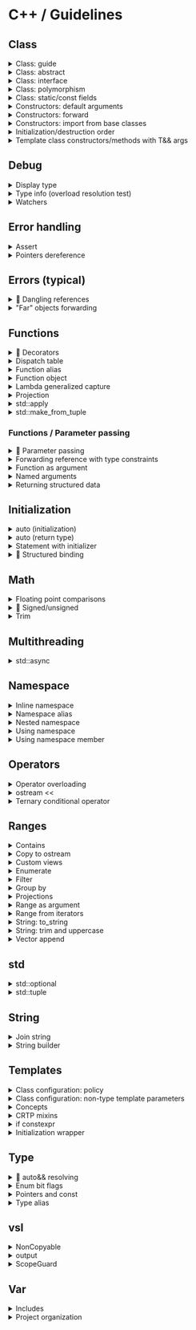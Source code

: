 # C++ / Guidelines

## Class

<details>
<summary>Class: guide</summary>

#### Prototype

```cpp
class MyClass [final]
{
public:
    // Types and type aliases
    // Static constants

    // Factory functions

    // Constructors
    // Special member functions:
    //   - copy constructor
    //   - copy assignment operator
    //   - move constructor
    //   - move assignment operator
    //   - destructor

    // Functions
    // Data members

protected:
    // Types and type aliases
    // Static constants
    // Functions
    // Data members

private:
    // Types and type aliases
    // Static constants
    // Functions
    // Data members
};
```

#### Constructors

```cpp
    [explicit] MyClass() = default;
```

```cpp
    [explicit] MyClass() { }
```

#### Special member functions (rule of five/zero)

```cpp
    MyClass(const MyClass&) = default;
    MyClass& operator=(const MyClass&) = default;
    MyClass(MyClass&&) noexcept = default;
    MyClass& operator=(MyClass&&) noexcept = default;
    [virtual] ~MyClass() = default;
```

```cpp
    MyClass(const MyClass& other) { }
    MyClass& operator=(const MyClass& other) { return *this; }
    MyClass(MyClass&& other) noexcept { }
    MyClass& operator=(MyClass&& other) noexcept { return *this; }
    [virtual] ~MyClass() noexcept { }
```

```cpp
    MyClass(const MyClass&);
    MyClass& operator=(const MyClass&);
    MyClass(MyClass&&) noexcept;
    MyClass& operator=(MyClass&&) noexcept;
    [virtual] ~MyClass() noexcept;

[inline] MyClass::MyClass(const MyClass& other) { }
[inline] MyClass& MyClass::operator=(const MyClass& other) { return *this; }
[inline] MyClass::MyClass(MyClass&& other) noexcept { }
[inline] MyClass& MyClass::operator=(MyClass&& other) noexcept { return *this; }
[inline] MyClass::~MyClass() noexcept { }
```

⚠️ Make user-defined/default move operations `noexcept` ([C.66](https://isocpp.github.io/CppCoreGuidelines/CppCoreGuidelines#c66-make-move-operations-noexcept)) \
⚠️ Make user-defined destructors `noexcept` ([C.37](https://isocpp.github.io/CppCoreGuidelines/CppCoreGuidelines#c37-make-destructors-noexcept))

#### Member functions syntax

```cpp
[virtual] [static/inline] [constexpr] auto member_func() [const] [&/&&] [noexcept] [-> TYPE] [override/final]
```

#### Specifiers: virtual/override/final

```cpp
struct A
{
    virtual ~A() = default;
    virtual auto foo() -> void = 0;
};

struct B : A
{
    ~B() noexcept override;
    auto foo() -> void override;
};

struct C final : B
{
    ~C() noexcept final;
    auto foo() -> void final;
};
```

#### Class types

| Inheritance | Polymorphic<br>usage | Type | Class options |
|:---:|:---:|:---:|---|
|||| • `final` class<br>• rule of five/zero |
| ✔️ || Abstract | • destructor: `virtual ~MyClass() = 0;`<br>• destructor body: `inline MyClass::~MyClass() {}` |
| ✔️ || Concrete | • (optional) `final` class<br>• rule of five/zero |
| ✔️ | ✔️ | Interface | • destructor: `virtual ~MyClass() = default;` |
| ✔️ | ✔️ | Abstract | • destructor:<br>&nbsp;&nbsp;&nbsp;&nbsp;- base: `virtual ~MyClass() = 0;`<br>&nbsp;&nbsp;&nbsp;&nbsp;- derived (intermediate): `~MyClass() override = 0;`<br>• destructor body: `inline MyClass::~MyClass() {}` |
| ✔️ | ✔️ | Concrete<br>(base) | • destructor: `virtual`, user-defined/`default`<br>• rule of five (user-defined/`default`)<br>• risk of slicing ([C.67](https://isocpp.github.io/CppCoreGuidelines/CppCoreGuidelines#c67-a-polymorphic-class-should-suppress-public-copymove)) |
| ✔️ | ✔️ | Concrete<br>(derived) | • (optional) `final` class<br>• rule of five/zero (mark destructor as `override`/`final`) |

</details>

<details>
<summary>Class: abstract</summary>

#### Prototype

```cpp
class AbstractBase
{
public:
    virtual ~AbstractBase() = 0;

    virtual auto func() [const] [&/&&] [noexcept] -> TYPE = 0;  // pure virtual
    virtual auto func() [const] [&/&&] [noexcept] -> TYPE { }   // virtual
    auto func() [const] [&/&&] [noexcept] [-> TYPE] { }         // non virtual
};

inline AbstractBase::~AbstractBase() {}
```

```cpp
class Derived [final] : public AbstractBase
{
public:
    auto func() [const] [&/&&] [noexcept] -> TYPE override/final { }  // overriden virtual
    auto func() [const] [&/&&] [noexcept] [-> TYPE] { }               // non virtual
};
```

▶️[**Demo**](https://godbolt.org/z/jM6ddTdnf)

</details>

<details>
<summary>Class: interface</summary>

#### Prototype

```cpp
class ITest
{
public:
    virtual auto func() [const] [&/&&] [noexcept] -> TYPE = 0;
    virtual ~ITest() = default;
};
```

```cpp
class Test [final] : public ITest
{
public:
    auto func() [const] [&/&&] [noexcept] -> TYPE override/final { }  // overriden virtual
    auto func() [const] [&/&&] [noexcept] [-> TYPE] { }               // non virtual
};
```

▶️[**Demo**](https://godbolt.org/z/hEhsjsjn3)

</details>

<details>
<summary>Class: polymorphism</summary>

```cpp
class Base
{
public:
    virtual auto run() const -> void = 0;
    virtual ~Base() = default;
};

class Derived : public Base
{
public:
    auto run() const -> void override {...}
};

auto polymorphic_call(const Base& base) -> void {...}
auto polymorphic_call(const Base* base) -> void {...}
auto polymorphic_call(std::shared_ptr<Base> base) -> void {...}

auto ref_and_ptr() -> void
{
    auto derived = Derived{};
    Base& base_ref = derived;
    Base* base_ptr = &derived;
}

auto shared_ptr() -> void
{
    // create
    auto base_shared_ptr = std::shared_ptr<Base>{ std::make_shared<Derived>() };

    // cast
    auto base_shared_ptr = std::static_pointer_cast<Base>(derived_shared_ptr);

    // return
    auto return_base_shared_ptr = []() -> std::shared_ptr<Base> { return std::make_shared<Derived>(); };

    // call
    func(*base_shared_ptr);       // (const Base&)
    func(base_shared_ptr.get());  // (const Base*)
    func(base_shared_ptr);        // (std::shared_ptr<Base>)
}

auto unique_ptr() -> void
{
    // create
    auto base_unique_ptr = std::unique_ptr<Base>{ std::make_unique<Derived>() };

    // return
    auto return_base_unique_ptr = []() -> std::unique_ptr<Base> { return std::make_unique<Derived>(); };

    // call
    func(*base_unique_ptr);       // (const Base&)
    func(base_unique_ptr.get());  // (const Base*)
}

auto vector_of_unique_ptr() -> void
{
    auto v = std::vector<std::unique_ptr<Base>>{};
    v.push_back(std::make_unique<Derived>());
}
```

▶️[**Demo**](https://godbolt.org/z/zKv78hE71)

</details>

<details>
<summary>Class: static/const fields</summary>

#### Summary

```cpp
struct Summary
{
    // static mutable
    static inline ...

    // static const
    static inline const ...

    // non-static const (implicitly deletes assignment operators)
    const ...
};
```

#### Full

```cpp
struct Static
{
    // static mutable
    static inline std::string mutable_str{"static mutable str"};

    // static const
    static inline const int const_int = 11;
    static constexpr    int constexpr_int = 11 * 2;

    // static const (heap allocated)
    static inline const std::string const_str{"static const str"};
    /* DON'T
    static constexpr    std::string constexpr_str{"static constexpr str"}; */

    // static const (cstr for string constants)
    static inline const auto const_cstr = "static const cstr";
    static constexpr    auto constexpr_cstr = "static constexpr cstr";
};

struct NonStatic
{
    // non-static mutable
    std::string mutable_str{"non-static mutable str"};

    // non-static const (implicitly deletes assignment operators)
    const std::string const_str{"non-static const str"};
};
```

▶️[**Demo**](https://godbolt.org/z/8q7fT4YcT)

</details>

<details>
<summary>Constructors: default arguments</summary>

```cpp
#include <string>

class Employee
{
public:
    Employee(const std::string& name, int id = default_id) :
        name_{name},
        id_{id}
    {}

private:
    static constexpr int default_id = 0;

    std::string name_;
    int id_ = default_id;
};
```

</details>

<details>
<summary>Constructors: forward</summary>

▶️[**Run**](https://godbolt.org/z/PT33TvsbP)

```cpp
#include <iostream>
#include <utility>

class Base
{
public:
    Base()
    {
        std::cout << "Ctor: default" << std::endl;
    }

    Base(int)
    {
        std::cout << "Ctor: (int)" << std::endl;
    }

    Base(int, int)
    {
        std::cout << "Ctor: (int, int)" << std::endl;
    }
};

class Derived: public Base
{
public:
    template<typename... Args>
    Derived(Args&&... args) : Base(std::forward<Args>(args)...)
    {
        std::cout << "Additional initialization" << std::endl;
    }
};

auto main() -> int
{
    Derived{};

    std::cout << std::endl;

    Derived{1};

    std::cout << std::endl;

    Derived{1, 2};
}
```

</details>

<details>
<summary>Constructors: import from base classes</summary>

```cpp
struct A
{
    explicit A(int x) {}
};

class B: public A
{
    using A::A;
};
```

```cpp
#include <vector>

template<typename T>
class my_vector : public std::vector<T>
{
public:
    using std::vector<T>::std::vector;  // Takes all vector's constructors
};
```

</details>

<details>
<summary>Initialization/destruction order</summary>

▶️[**Demo** (Constructors/destructors)](https://godbolt.org/z/v7KeTh3xY) \
▶️[**Demo** (Members)](https://godbolt.org/z/3er9ehrYc)

</details>

<details>
<summary>Template class constructors/methods with T&& args</summary>

▶️[**Run**](https://godbolt.org/z/Kd6Kerd49) [[debug.h](vsl/debug.h)]

```cpp
#include <https://raw.githubusercontent.com/vitasok797/dev-notes/refs/heads/main/languages/cpp/vsl/debug.h>

#include <iostream>
#include <utility>

using std::cout, std::endl;

using Watcher = vsl::debug::CtorWatcher;

template<typename T>
struct Test1
{
    Test1(const T& x) : x_{x}
    {
        cout << "Test1 [const T&]" << endl;
    }

    // Catches only rvalues
    // T&& is rvalue ref of type T (not a forwarding ref)
    // So we need additional TestClass1(const T&) constructor
    // Note: both std::move and std::forward are acceptable
    Test1(T&& x) : x_{std::forward<T>(x)}
    {
        cout << "Test1 [T&&]";
        cout << (std::is_rvalue_reference_v<decltype(x)> ? " rvalue_ref" : "");
        cout << endl;
    }

    T x_;
};

template<typename T>
struct Test2
{
    Test2(T x) : x_{std::move(x)}
    {
        cout << "Test2 [T]" << endl;
    }

    T x_;
};

template<typename T>
struct Test3
{
    Test3(auto&& x) : x_{std::forward<decltype(x)>(x)}
    {
        cout << "Test3 [T&&]";
        cout << (std::is_rvalue_reference_v<decltype(x)> ? " rvalue_ref" : "");
        cout << endl;
    }

    T x_;
};

auto lf() -> void { cout << endl; }

auto test1() -> void
{
    auto w = Watcher{};
    Test1{w};
    lf();

    Test1{Watcher{}};
    lf();
}

auto test2() -> void
{
    auto w = Watcher{};
    Test2{w};
    lf();

    Test2{Watcher{}};
    lf();
}

auto test3() -> void
{
    auto w = Watcher{};
    Test3<Watcher>{w};
    lf();

    Test3<Watcher>{Watcher{}};
    lf();
}

auto main() -> int
{
    test1();
    test2();
    test3();
}
```

</details>

## Debug

<details>
<summary>Display type</summary>

[(StackOverflow) Using 'auto' type deduction - how to find out what type the compiler deduced?](https://stackoverflow.com/questions/38820579/using-auto-type-deduction-how-to-find-out-what-type-the-compiler-deduced)

```cpp
struct {} _ =
```

```cpp
template<typename...> class TD;

TD<T> _;
TD<decltype(x)> _;
```

</details>

<details>
<summary>Type info (overload resolution test)</summary>

▶️[**Demo** (overload resolution test)](https://godbolt.org/z/jc3dEabEv) [[debug.h](vsl/debug.h)]

</details>

<details>
<summary>Watchers</summary>

▶️[**Demo**](https://godbolt.org/z/WPKfsEq98) [[debug.h](vsl/debug.h)]

</details>

## Error handling

<details>
<summary>Assert</summary>

▶️[**Demo**](https://godbolt.org/z/TaarEqG5s) [[assert.h](vsl/assert.h)]

</details>

<details>
<summary>Pointers dereference</summary>

#### Check and deref

```cpp
// classic check
if (shared_ptr)
{
    // use *shared_ptr
    // pass_by_const_ref(*shared_ptr)
    // pass_by_ref(*shared_ptr)
}
```

```cpp
#include <vsl/error.h>

vsl::check_ptr(shared_ptr);

// use *shared_ptr
// pass_by_const_ref(*shared_ptr)
// pass_by_ref(*shared_ptr)
```

```cpp
#include <vsl/error.h>

auto[&] value = vsl::checked_deref_ptr(shared_ptr);

// use value
// pass_by_const_ref(value)
// pass_by_ref(value)
```

```cpp
#include <vsl/error.h>

class SomeClass
{
public:
    SomeClass(std::unique_ptr<std::string> uptr) :
        uptr_{std::move(uptr)}
    {}

    auto get_value() const & -> std::string&
    {
        return vsl::checked_deref_ptr(uptr_);
    }

    auto get_value() const && = delete;

private:
   std::unique_ptr<std::string> uptr_;
};
```

#### Check and get raw pointer

```cpp
#include <vsl/error.h>

auto non_optional_raw_ptr = vsl::checked_get_ptr(shared_ptr);

// pass_by_const_raw_ptr(non_optional_raw_ptr)
```

▶️[**Demo**](https://godbolt.org/z/r1fGo3cE3) [[error.h](vsl/error.h)]

</details>

## Errors (typical)

<details>
<summary>🚧 Dangling references</summary>

#### Range-based for

```cpp
for (const auto& el : get_struct().items()) {...}  // undefined behavior if:
                                                   //   - get_struct() returns by value
                                                   //   - items() returns by ref
```

How to avoid the *range-based for* [issue](https://pvs-studio.com/en/blog/posts/cpp/1149/#ID313A10ACA8):
* Never use any expression after a colon (:) in the loop header. Use only variables or its fields
* In C++20, use the range-based for syntax with the initializer: for (auto cont = expr; auto x : cont)
* Use std::ranges::for_each
* ❓ Never forget to do the rvalue overload for any const methods

```cpp
for (const auto& s = get_struct(); const auto& el : s.items()) { func(el); }  // OK
```

```cpp
ranges::for_each(get_struct().items(), func);  // OK
```

#### Structured binding

🚧

#### Complex demo

▶️[**Demo**](https://godbolt.org/z/xdf1x5rnx)

</details>

<details>
<summary>"Far" objects forwarding</summary>

```cpp
#include <vsl/util.h>

template<typename T>
auto func(T&& range) -> void
{
    for (auto& el : range)
    {
        vec.push_back(vsl::forward_like<T>(el));
    }
}
```

```cpp
#include <vsl/util.h>

template<typename T>
auto func(T&& tuple) -> void
{
    auto& [el, _] = tuple;
    vec.push_back(vsl::forward_like<T>(el));
}
```

```cpp
#include <vsl/util.h>

template<typename T>
auto func(T&& cont) -> void
{
    vec.push_back(vsl::forward_like<T>(cont.at(0)));
}
```

```cpp
#include <vsl/util.h>

template<typename T>
auto func(T&& some_struct) -> void
{
    vec.push_back(FWD(some_struct).member);
}

template<typename T>
auto func(T&& some_struct) -> void
{
    auto& [member, _] = some_struct;
    vec.push_back(vsl::forward_like<T>(member));
}
```

▶️[**Demo**](https://godbolt.org/z/nrcjnxaqo) [[util.h](vsl/util.h)]

</details>

## Functions

<details>
<summary>🚧 Decorators</summary>

[C++ Python-like Decorators](https://github.com/TheMaverickProgrammer/C-Python-like-Decorators) \
[C++ Python-like Class Member Decorators](https://github.com/TheMaverickProgrammer/C-Python-Like-Class-Member-Decorators) \
[(reddit) Python function decorators in modern C++ (without magic macros)](https://www.reddit.com/r/cpp/comments/cm2g4l/python_function_decorators_in_modern_c_without/)

▶️[**Demo**](https://godbolt.org/z/4oc67ech1) [[util.h](vsl/util.h)]

</details>

<details>
<summary>Dispatch table</summary>

▶️[**Run**](https://godbolt.org/z/1eaK9Kaj1)

```cpp
#include <functional>
#include <iostream>
#include <map>

auto add(double a, double b) -> double
{
    return a + b;
}

struct Sub
{
    auto operator()(double a, double b) const -> double
    {
        return a - b;
    }
};

auto mult_three(double a, double b, double c) -> double
{
    return a * b * c;
}

auto main() -> int
{
    using namespace std::placeholders;

    auto disp_table = std::map<const char, std::function<double(double, double)>>
    {
        {'+', add},
        {'-', Sub{}},
        {'*', std::bind(mult_three, 1.0, _1, _2)},
        {'/', [](double a, double b) { return a / b; }}
    };

    std::cout << "3.5 + 4.5 = " << disp_table['+'](3.5, 4.5) << std::endl;
    std::cout << "3.5 - 4.5 = " << disp_table['-'](3.5, 4.5) << std::endl;
    std::cout << "3.5 * 4.5 = " << disp_table['*'](3.5, 4.5) << std::endl;
    std::cout << "3.5 / 4.5 = " << disp_table['/'](3.5, 4.5) << std::endl;
}
```

</details>

<details>
<summary>Function alias</summary>

▶️[**Run**](https://godbolt.org/z/GrWjhYj48)

```cpp
#include <iostream>

namespace other_lib
{
auto target_func() -> void { std::cout << "target_func" << std::endl; }
}

namespace my_lib
{
inline constexpr auto func = other_lib::target_func;
using other_lib::target_func;
}

auto main() -> int
{
    my_lib::func();
    my_lib::target_func();
}
```

</details>

<details>
<summary>Function object</summary>

▶️[**Run**](https://godbolt.org/z/Wzeesaq73)

```cpp
#include <iostream>

struct Compare
{
    constexpr auto operator()(const auto& a, const auto& b) const -> bool
    {
        return a == b;
    }
};

struct PrintValue
{
    auto operator()(int val) const -> void { std::cout << "int: " << val << std::endl; }
    auto operator()(double val) const -> void { std::cout << "double: " << val << std::endl; }
};

inline constexpr auto compare = Compare{};

auto main() -> int
{
    std::cout << compare(1, 2) << std::endl;
    std::cout << compare(2, 2) << std::endl;
    std::cout << compare(3, 2) << std::endl;

    std::cout << std::endl;

    auto printer = PrintValue{};
    printer(1);
    printer(1.0);
}
```

</details>

<details>
<summary>Lambda generalized capture</summary>

[(StackOverflow) What is a generalized lambda capture and why was it created?](https://stackoverflow.com/questions/41519450/what-is-a-generalized-lambda-capture-and-why-was-it-created/41520537#41520537)

```cpp
auto p_nums = std::make_unique<std::vector<int>>(nums);
auto lam = [p_nums=std::move(p_nums)]() { /* use p_nums */ };
```

```cpp
auto lam = [i=0](const std::string &s) mutable
{
    return std::to_string(i++) + ":" + s;
};

std::cout << lam("aaa") << std::endl;  // 0:aaa
std::cout << lam("bbb") << std::endl;  // 1:bbb
std::cout << lam("ccc") << std::endl;  // 2:ccc
```

</details>

<details>
<summary>Projection</summary>

▶️[**Run**](https://godbolt.org/z/K3Pj67Ybf)

```cpp
#include <functional>
#include <iostream>
#include <vector>

struct Rect
{
    std::string name;
    double a = 0.0;
    double b = 0.0;

    auto area() const -> double { return a * b; }
};

template<typename R, typename P = std::identity>
auto print_range_with_proj(const R& range, P proj = {}) -> void
{
    std::cout << "---------------" << std::endl;
    for (const auto& x : range)
    {
        std::cout << std::invoke(proj, x) << std::endl;
    }
};

auto main() -> int
{
    auto v1 = std::vector<Rect>
    {
        {"bbb", 1.0, 2.0},
        {"aaa", 11.0, 220.0},
        {"ccc", 12.0, 22.0}
    };

    print_range_with_proj(v1, &Rect::name);
    print_range_with_proj(v1, &Rect::area);
    print_range_with_proj(v1, [](const Rect& rect) { return rect.a + rect.b; });

    auto v2 = std::vector<std::string>
    {
        "xxx",
        "yyyyy",
        "z"
    };

    print_range_with_proj(v2);
    print_range_with_proj(v2, &std::string::length);
}
```

</details>

<details>
<summary>std::apply</summary>

▶️[**Run**](https://godbolt.org/z/3Gs98nrhG)

```cpp
#include <iostream>
#include <tuple>

auto sum(int a, int b, int c) -> int
{
    return a + b + c;
}

auto main() -> int
{
    auto numbers = std::tuple{1, 2, 3};
    std::cout << "apply res: " << std::apply(sum, numbers) << std::endl;
}
```

</details>

<details>
<summary>std::make_from_tuple</summary>

▶️[**Run**](https://godbolt.org/z/5PcK5hev7)

```cpp
#include <iostream>
#include <tuple>

struct Foo
{
    Foo(int first, float second, int third)
    {
        std::cout << "make_from_tuple ctor: ";
        std::cout << first << ", " << second << ", " << third << std::endl;
    }
};

auto main() -> int
{
    auto ctor_args = std::tuple{10, 20.2, 30};
    std::make_from_tuple<Foo>(ctor_args);
}
```

</details>

### Functions / Parameter passing

<details>
<summary>🚧 Parameter passing</summary>

#### Parameters

* [Prefer simple and conventional ways of passing information](https://isocpp.github.io/CppCoreGuidelines/CppCoreGuidelines#f15-prefer-simple-and-conventional-ways-of-passing-information)
* [Language / Types / Passing parameters](cpp-language.md#types--passing-parameters)

| Function intent | Value type | Rvalue<br>only | Parameter type | Comment |
|---|---|:---:|:---:|---|
| Read | `CheapToCopyType` || `CheapToCopyType` ||
| Read | `HeavyType` || `const HeavyType&` | See possible optimizations for retaining a rvalue "copy" ([demo](https://godbolt.org/z/r8q6ffoGr))<sup>✱</sup> |
| Read+Write<br>Write | `AnyType` || `AnyType&` | ["Write" only case\] Prefer return values over out parameters ([F.20](https://isocpp.github.io/CppCoreGuidelines/CppCoreGuidelines#f20-for-out-output-values-prefer-return-values-to-output-parameters)) |
| ***<ins>Optional:</ins>*** |||||
| Read | `CheapToCopyType` || `std::optional<CheapToCopyType>` ||
| Read | `HeavyType` || `const HeavyType*` | No ownership transfer |
| Read+Write<br>Write | `AnyType` || `AnyType*` | No ownership transfer |
| ***<ins>Move only types:</ins>*** |||||
| Steal | `MoveOnlyType` | ✔️ | `MoveOnlyType` | See tiny optimization for xvalues<sup>✱✱</sup> |
| ***<ins>Smart pointers:</ins>*** |||||
| Steal<br>(take ownership) | `std::unique_ptr` | ✔️ | `std::unique_ptr<>` ||
| Share ownership | `std::shared_ptr` || `std::shared_ptr<>` ||
| May share ownership | `std::shared_ptr` || `const std::shared_ptr<>&` | May copy `std::shared_ptr` or create `std::weak_ptr` |
| Reassign pointer | `std::unique_ptr` || `std::unique_ptr<>&` ||
| Reassign pointer | `std::shared_ptr` || `std::shared_ptr<>&` ||
| ***<ins>Optimizations:</ins>*** |||||
| <sup>✱</sup>Read <sub>retain "copy"</sub> | `HeavyType` || `const HeavyType&`<br>`HeavyType&&` | Then `std::move` `HeavyType&&` |
| <sup>✱</sup>Read <sub>retain "copy"</sub> | `HeavyType` || `T&&` | • Then `std::forward`<br>• Some type constraints can be added (see [concepts](https://en.cppreference.com/w/cpp/concepts#Core_language_concepts)) |
| <sup>✱</sup>Read <sub>retain "copy"</sub> | `HeavyType` || `HeavyType` | • Then `std::move`<br>• See [by-value-then-move idiom](cpp-language.md#types--passing-parameters-by-value-by-value-then-move-idiom)<br>• Assumed to be used only for constructors |
| <sup>✱✱</sup>Steal | `MoveOnlyType` | ✔️ | `MoveOnlyType&&` | • Then `std::move`<br>• Removes 1 of 2 move operations for xvalues |

Cheap-to-copy types (≤ 2×sizeof(void\*)):
* Fundamental types (integral, floating-point, bool, etc.)
* Iterators
* View/span types (std::string_view, std::span)
* Small callable objects (functors, lambdas)

From the caller's point of view, the value can be `std::move`-ed if the parameter type is:
* `HeavyType`
* `HeavyType&&`
* `T&&`

#### Returning

🚧

</details>

<details>
<summary>Forwarding reference with type constraints</summary>

```cpp
#include <concepts>

template<std::convertible_to<double> T>
auto func(T&& x) -> void {}

template<std::convertible_to<std::string> T>
auto func(T&& x) -> void {}
```

```cpp
#include <vsl/concepts.h>

template<typename T>
requires vsl::same_type_as<T, std::string>
auto func(T&& x) -> void {}
```

▶️[**Demo**](https://godbolt.org/z/nKG1TWb7E) [[concepts.h](vsl/concepts.h), [debug.h](vsl/debug.h)]

</details>

<details>
<summary>Function as argument</summary>

```cpp
//=============================================================================
// Run func
//-----------------------------------------------------------------------------
// template<typename F>
// const F&  f: NO (doesn't accept mutable lambdas/functors)
//       F&  f: NO (doesn't accept rvalues)
//       F&& f: NO (confusing if there is no forwarding)
//       F   f: YES
//=============================================================================
// Store func
//-----------------------------------------------------------------------------
// template<typename F>
// const F&  f: NO
//       F&  f: NO
//       F&& f: YES (pass by forwarding ref, then store by std::forward)
//       F   f: YES (pass by value, then store by std::move)
//=============================================================================
```

```cpp
#include <functional>

auto test(std::function<int(int, int)> f) -> void
{
    int res = f(1, 2);
}
```

```cpp
#include <vsl/concepts.h>

template<typename F>
requires vsl::callable_r<int, F, int, int>
auto test(F f) -> void
{
    int res = f(1, 2);
}
```

▶️[**Demo**](https://godbolt.org/z/r195Y13Tf) [[concepts.h](vsl/concepts.h)]

</details>

<details>
<summary>Named arguments</summary>

#### Using strong_type library

Libs: [strong_type](https://github.com/rollbear/strong_type)

▶️[**Run**](https://godbolt.org/z/6KPs48xGM)

```cpp
#include <strong_type/strong_type.hpp>

#include <iostream>
#include <string>

using FirstName = strong::type<std::string, struct FirstName_tag>;
using LastName = strong::type<std::string, struct LastName_tag>;

auto func(const FirstName& first_name, const LastName& last_name) -> void
{
    std::cout << "First name: " << value_of(first_name) << std::endl;
    std::cout << "Last name: " << value_of(last_name) << std::endl;
}

auto main() -> int
{
    func(FirstName{"John"}, LastName{"Doe"});
}
```

#### Using struct

▶️[**Run**](https://godbolt.org/z/acEG3EPqn)

```cpp
#include <iostream>
#include <string>

struct FirstName { std::string value; };
struct LastName { std::string value; };

auto func(const FirstName& first_name, const LastName& last_name) -> void
{
    std::cout << "First name: " << first_name.value << std::endl;
    std::cout << "Last name: " << last_name.value << std::endl;
}

auto main() -> int
{
    func(FirstName{"John"}, LastName{"Doe"});
    func({"John"}, {"Doe"});  // allows
}
```

#### Using designated initializers

▶️[**Run**](https://godbolt.org/z/ej5Y8nc85)

```cpp
#include <iostream>
#include <string>

struct Name
{
    std::string first_name;
    std::string last_name;
};

auto func(const Name& name) -> void
{
    std::cout << "First name: " << name.first_name << std::endl;
    std::cout << "Last name: " << name.last_name << std::endl;
}

auto main() -> int
{
    func({.first_name = "John", .last_name = "Doe"});
    func({"John", "Doe"});  // allows
}
```

</details>

<details>
<summary>Returning structured data</summary>

```cpp
struct Data { int i; double d; };

auto get_data() -> Data
{
    return {42, 0.1};
    return Data{42, 0.1};
}
```

```cpp
auto get_data()
{
    struct Data { int i; double d; };
    return Data{42, 0.2};
}
```

```cpp
auto get_data() -> std::tuple<int, double>
{
    return {42, 0.3};
}
```

▶️[**Demo**](https://godbolt.org/z/j8dGva4bT)

</details>

## Initialization

<details>
<summary>auto (initialization)</summary>

#### Syntax

```cpp
[static/inline] [const/constexpr] auto[&/&&/*] x = expr;
[static/inline] [const/constexpr] auto[&/&&/*] x = TYPE{expr};
```

```cpp
         auto  x = expr;  // removes cv/ref
decltype(auto) x = expr;  // preserves cv/ref

// "auto" constness removing exceptions
auto& ref =  const_int;  // const int&
auto* ptr = &const_int;  // const int*
auto  ptr = &const_int;  // const int*
```

| Value category | auto&& | decltype(auto) |
|---|---|---|
| lvalue | T& | T |
| lvalue& | T& | T& |
| xvalue | T&& | T&& |
| prvalue | T&& | T |

▶️[**Demo**](https://godbolt.org/z/bcWW1oee7)

#### Examples

```cpp
auto i = int64_t{123};
auto v = std::vector<int>{};
auto get_size = [](const auto& x) { return x.size(); };
```

#### Dynamic memory allocation

```cpp
auto w = new Widget{};
auto w = std::make_unique<Widget>();
```

#### Polymorphic smart pointers

```cpp
auto base_shared_ptr = std::shared_ptr<Base>{ std::make_shared<Derived>() };
auto base_unique_ptr = std::unique_ptr<Base>{ std::make_unique<Derived>() };
```

#### Strings

```cpp
using namespace std::literals;

// const char* x = "hello";
auto x = "hello";

// std::string x = "hello";
auto x = std::string{"hello"};
auto x = "hello"s;

// std::string_view x = "hello";
auto x = std::string_view{"hello"};
auto x = "hello"sv;
```

#### Loop counter

```cpp
#include <vsl/util.h>

for (auto i = size_t{0}; i < v.size(); ++i)
for (auto i = vsl::Index{0}; i < vsl::signed_size(v); ++i)

for (auto i = vsl::signed_size(v)-1; i >= 0; --i)
```

#### Range-based for loops element type

```cpp
for (      auto  x : cont)  // when you want to modify copies of the elements
for (      auto& x : cont)  // when you want to modify the original elements
for (const auto& x : cont)  // otherwise (when you just need to view the original elements)
```

#### Signed/unsigned cast with helpers

```cpp
#include <vsl/util.h>

auto x = vsl::as_signed(integer_expr);
auto x = vsl::as_unsigned(integer_expr);
```

#### Initialization by function return value

```cpp
Gadget get_gadget();

Widget w = get_gadget();  // BAD: implicit conversion Gadget to Widget (creates a temporary)
auto w = get_gadget();  // GOOD: no implicit conversion
auto w = Widget{ get_gadget() };  // GOOD: implicit conversion with intent
```

#### `std::initializer_list` issue

```cpp
auto i = 3;    // int
auto i(3);     // int
auto i{3};     // C++11: std::initializer_list<int>
               // C++14: int (only for single item in list)
auto i = {3};  // C++11: std::initializer_list<int>
               // C++14: std::initializer_list<int>
```

</details>

<details>
<summary>auto (return type)</summary>

#### Trailing return type

```cpp
[static/inline] [constexpr] auto non_member_func() [noexcept] [-> TYPE]
```

```cpp
[virtual] [static/inline] [constexpr] auto member_func() [const] [&/&&] [noexcept] [-> TYPE] [override/final]
```

#### Trailing return type (type deduction)

```cpp
-> [const] auto[&/&&/*]
-> decltype(auto) // preserves cv/ref
```

| Value category | auto&& | decltype(auto) |
|---|---|---|
| lvalue | T& | T |
| lvalue& | T& | T& |
| xvalue | T&& | T&& |
| prvalue | T&& | T |

```cpp
auto func() -> auto
auto func()  // trailing auto can be omitted
```

#### Examples

```cpp
// Simplification
Person::PersonType Person::get_person_type()
auto               Person::get_person_type() -> PersonType
```

</details>

<details>
<summary>Statement with initializer</summary>

#### `if`

[(Article) C++17 If statement with initializer](https://skebanga.github.io/if-with-initializer/)

```cpp
if (init; condition) {...}
```

```cpp
if (auto a = getval(); a < 10) {...}
```

```cpp
switch (auto ch = getnext(); ch)
{
    // case statements
}
```

```cpp
if (auto [it_elem, success] = mymap.insert(std::pair('a', 100)); success) {...}
```

#### Range-based `for`

```cpp
for (init; decl : expr)
```

```cpp
for (auto i = size_t{}; const auto& x : container)
{
    std::cout << i++ << ": " << x << std::endl;
}
```

```cpp
for (const auto& s = get_struct(); const auto& el : s.items()) {...}
```

</details>

<details>
<summary>🚧 Structured binding</summary>

[(Reference) Structured binding](https://en.cppreference.com/w/cpp/language/structured_binding)

#### Syntax

```cpp
auto [a, b, c] =
const auto [a, b, c] =

auto& [a, b, c] =
const auto& [a, b, c] =
```

```cpp
auto [_, b, c] =
```

#### Unpacking a tuple

```cpp
#include <tuple>

auto tuple = std::tuple{1, 'a', 2.3};

auto [a, b, c] = tuple;
```

#### Unpacking a struct

```cpp
struct Foo
{
    int i;
    char c;
    double d;
};

auto f = Foo{1, 'a', 2.3};

auto [i, c, d] = f;
```

#### Unpacking a map

```cpp
#include <map>

for (const auto& [k, v] : mymap) {...}
```

</details>

## Math

<details>
<summary>Floating point comparisons</summary>

[(LearnCpp) Relational operators and floating point comparisons](https://www.learncpp.com/cpp-tutorial/relational-operators-and-floating-point-comparisons/)

▶️[**Demo**](https://godbolt.org/z/fqxGa71fE) [[math.h](vsl/math.h)]

</details>

<details>
<summary>🚧 Signed/unsigned</summary>

#### Loop counter

```cpp
#include <vsl/util.h>

for (auto i = size_t{0}; i < v.size(); ++i)
for (auto i = vsl::Index{0}; i < vsl::signed_size(v); ++i)

for (auto i = vsl::signed_size(v)-1; i >= 0; --i)
```

#### Demos

▶️[**Demo** (arithmetic)](https://godbolt.org/z/ar9WcvhKd) [[util.h](vsl/util.h)] \
▶️[**Demo** (compare)](https://godbolt.org/z/KbqTq6qK8) [[util.h](vsl/util.h)] \
▶️[**Demo** (index)](https://godbolt.org/z/61bPdacfe) [[util.h](vsl/util.h)] \
▶️[**Demo** (accumulate)](https://godbolt.org/z/bvEd7oMvd) [[util.h](vsl/util.h)]

#### `-Wsign-compare` compiler option

* Enabling:
  * GCC: `-Wsign-compare`, `-Wall`, `-Wextra` ([doc](https://gcc.gnu.org/onlinedocs/gcc/Warning-Options.html))
  * Clang: `-Wsign-compare`, `-Wextra` ([doc](https://clang.llvm.org/docs/DiagnosticsReference.html))
  * MSVC: `/W3`, `/W4` ([C4018](https://learn.microsoft.com/en-us/cpp/error-messages/compiler-warnings/compiler-warning-level-3-c4018)) ([doc](https://learn.microsoft.com/en-us/cpp/build/reference/compiler-option-warning-level))
* Cons: false positive for code like `for (auto i = vsl::Index{0}; i < sizeof(buf); i++)`
* Solution:
  * Disable compiler option:
    * GCC/Clang: `-Wno-sign-compare`
    * MSVC: `/wd4018`
  * Enable a similar option in the static analyzer
  * Static analyzer configuration: do not flag on a mixed signed/unsigned comparison where one of the arguments is `sizeof` or a call to container `.size()` and the other is `ptrdiff_t` ([ES.100](https://isocpp.github.io/CppCoreGuidelines/CppCoreGuidelines#es100-dont-mix-signed-and-unsigned-arithmetic))

#### `-Wtype-limits` compiler option

* Enabling:
  * GCC: `-Wtype-limits`, `-Wextra` ([doc](https://gcc.gnu.org/onlinedocs/gcc/Warning-Options.html))
  * Clang: `-Wtype-limits` ([doc](https://clang.llvm.org/docs/DiagnosticsReference.html))
  * MSVC: `/W4`+`/w44296` ([C4296](https://learn.microsoft.com/en-us/cpp/error-messages/compiler-warnings/compiler-warning-level-4-c4296)) ([doc](https://learn.microsoft.com/en-us/cpp/build/reference/compiler-option-warning-level))

</details>

<details>
<summary>Trim</summary>

#### Using vsl::ftrim

▶️[**Run**](https://godbolt.org/z/Eh93397YE) [[math.h](vsl/math.h)]

```cpp
#include <https://raw.githubusercontent.com/vitasok797/dev-notes/refs/heads/main/languages/cpp/vsl/math.h>

#include <iostream>

using std::cout, std::endl;

using vsl::ftrim;

auto main() -> int
{
    cout << ftrim(-1.0, {0, 2.0}) << endl;  // 0
    cout << ftrim( 1.0, {0, 2.0}) << endl;  // 1.0
    cout << ftrim( 3.0, {0, 2.0}) << endl;  // 2.0

    cout << endl;

    cout << ftrim( 100.0, {0, INF}) << endl;  // 100.0
    cout << ftrim(-100.0, {0, INF}) << endl;  // 0

    cout << endl;

    cout << ftrim( 100.0, {-INF, 0}) << endl;  // 0
    cout << ftrim(-100.0, {-INF, 0}) << endl;  // -100.0

    cout << endl;

    cout << ftrim(5.0, {1.0, 1.0}) << endl;  // 1.0

    // cout << ftrim(5.0, {1.0, -1.0}) << endl;  // throws logic_error
}
```

#### Using std::clamp

▶️[**Run**](https://godbolt.org/z/sfnYaeE7d)

```cpp
#include <algorithm>
#include <iostream>

auto main() -> int
{
    std::cout << std::clamp(5, 10, 20) << std::endl;  // 10
    std::cout << std::clamp(15, 10, 20) << std::endl;  // 15
    std::cout << std::clamp(25, 10, 20) << std::endl;  // 20
}
```

</details>

## Multithreading

<details>
<summary>std::async</summary>

▶️[**Demo**](https://godbolt.org/z/ceocqE4Mj) [[async.h](vsl/async.h), [debug.h](vsl/debug.h)]

</details>

## Namespace

<details>
<summary>Inline namespace</summary>

```cpp
#include <iostream>

inline namespace V1
{
    auto doSomething() -> void
    {
        std::cout << "V1\n";
    }
}

namespace V2
{
    auto doSomething() -> void
    {
        std::cout << "V2\n";
    }
}

auto main() -> int
{
    V1::doSomething();
    V2::doSomething();

    // calls V1
    doSomething();

    return 0;
}
```

</details>

<details>
<summary>Namespace alias</summary>

```cpp
namespace fbz = foo::bar::baz;
```

</details>

<details>
<summary>Nested namespace</summary>

```cpp
namespace A::B::C
{
   // ...
}
```

</details>

<details>
<summary>Using namespace</summary>

[(Reference) Using namespace](https://en.cppreference.com/w/cpp/language/namespace#Using-directives)

```cpp
namespace A {...}

namespace B
{
    using namespace A;
}
```

</details>

<details>
<summary>Using namespace member</summary>

```cpp
using std::cout;
using std::endl;
```

```cpp
using std::cout, std::endl;
```

</details>

## Operators

<details>
<summary>Operator overloading</summary>

[(Reference) Operator overloading](https://en.cppreference.com/w/cpp/language/operators)

* Use member function:
  * Unary operators
  * Operators that cannot be non-member (`=`, `()`, `[]`, `->`)
  * Binary operator that modifies its left operand (`+=`, `–=`, `/=`, `*=`, etc.)
* Use non-member function (or friend):
  * Binary operator that modifies its left operand, but you can’t add members to the class definition of the left operand (`<<`, etc.)
  * All other binary operators

</details>

<details>
<summary>ostream <<</summary>

```cpp
inline auto operator<<(std::ostream& os, const Person& person) -> std::ostream&
{
    return os << person.surname << " " << person.firstname << " was born in " << person.year;
}
```

```cpp
class PrivatePerson
{
public:
    friend auto operator<<(std::ostream& os, const PrivatePerson& person) -> std::ostream&;
};

inline auto operator<<(std::ostream& os, const PrivatePerson& person) -> std::ostream&
{
    return os << person.alias_ << " was born in " << person.year_;
}
```

```cpp
class PrivatePerson
{
public:
    friend auto operator<<(std::ostream& os, const PrivatePerson& person) -> std::ostream&
    {
        return os << person.alias_ << " was born in " << person.year_;
    }
};
```

▶️[**Demo**](https://godbolt.org/z/fxPqf4GKW)

</details>

<details>
<summary>Ternary conditional operator</summary>

```cpp
condition ? true_expression : false_expression
```

</details>

## Ranges

<details>
<summary>Contains</summary>

```cpp
auto v = std::vector<int>{1, 2, 3};

std::cout << std::boolalpha;

std::cout << ranges::contains(v, 2) << std::endl;
std::cout << ranges::contains(v, 999) << std::endl;
```

</details>

<details>
<summary>Copy to ostream</summary>

▶️[**Run**](https://godbolt.org/z/qxx3rqM1d)

```cpp
#include <range/v3/all.hpp>

#include <iostream>
#include <vector>

auto main() -> int
{
    auto v = std::vector<int>{1, 2, 3};

    // 1
    std::cout << ranges::views::all(v) << std::endl;

    // 2
    ranges::copy(v, ranges::ostream_iterator<int>{std::cout, "\n"});

    // 3
    using T = ranges::range_value_t<decltype(v)>;
    ranges::copy(v, ranges::ostream_iterator<T>{std::cout, "\n"});
}
```

</details>

<details>
<summary>Custom views</summary>

▶️[**Run**](https://godbolt.org/z/YvW3TP1zs)

```cpp
#include <range/v3/all.hpp>

#include <format>
#include <iostream>
#include <vector>

struct Person
{
    std::string firstname;
    std::string surname;
    int year;

    auto to_str() const -> std::string
    {
        return std::format("{} {} was born in {}", surname, firstname, year);
    };
};

auto people_to_str_view()
{
    auto in_quotes = [](const std::string& s) { return std::format("\"{}\"", s); };
    return ranges::views::transform(&Person::to_str) | ranges::views::transform(in_quotes);
}

auto people_to_str_with_tag_view(auto proj)
{
    auto to_str_with_tag = [proj=std::move(proj)](const Person& person) mutable
    {
        auto tag = std::invoke(proj, person);
        return std::format("[{}] {}", tag, person.to_str());
    };
    return ranges::views::transform(to_str_with_tag);
}

auto main() -> int
{
    auto people = std::vector<Person>
    {
        {"Jared", "Kushner", 1981},
        {"Donald", "Trump", 1946},
        {"Melania", "Trump", 1970},
        {"Ivana", "Trump", 1949},
    };

    for (const auto& x : people | people_to_str_view())
        std::cout << x << std::endl;

    std::cout << std::endl;

    for (const auto& x : people | people_to_str_with_tag_view(&Person::surname))
        std::cout << x << std::endl;

    std::cout << std::endl;

    for (const auto& x : people | people_to_str_with_tag_view(&Person::year))
        std::cout << x << std::endl;

    std::cout << std::endl;

    auto proj = [i=1](const Person& person) mutable { return person.year + i++ * 10000000; };
    for (const auto& x : people | people_to_str_with_tag_view(proj))
        std::cout << x << std::endl;
}
```

</details>

<details>
<summary>Enumerate</summary>

```cpp
auto v = std::vector<std::string>{"A", "B", "C"};

for (const auto& [index, value] : ranges::views::enumerate(v))
{
    std::cout << index << ": " << value << std::endl;
}
```

</details>

<details>
<summary>Filter</summary>

```cpp
auto v = std::vector<int>{1, 2, 3, 4, 5, 6};

auto is_even = [](int i) { return i % 2 == 0; };

auto even_numbers = v | ranges::views::filter(is_even);
auto odd_numbers = v | ranges::views::remove_if(is_even);
```

</details>

<details>
<summary>Group by</summary>

▶️[**Run**](https://godbolt.org/z/c5chY953M)

```cpp
#include <range/v3/all.hpp>

#include <iostream>
#include <vector>

struct Person
{
    std::string firstname;
    std::string surname;
    int year;
};

auto operator<<(std::ostream& os, const Person& person) -> std::ostream&
{
    os << person.surname << ", " << person.firstname << " was born in " << person.year;
    return os;
}

auto main() -> int
{
    auto people = std::vector<Person>
    {
        {"Melania", "Trump", 1970},
        {"Jared", "Kushner", 1981},
        {"Donald", "Trump", 1946},
        {"Ivana", "Trump", 1949},
    };

    ranges::sort(people, {}, &Person::surname);

    auto surname_is_equal = [](const auto& p1, const auto& p2) { return p1.surname == p2.surname; };
    auto groups = people | ranges::views::chunk_by(surname_is_equal);

    for (const auto& group : groups)
    {
        std::cout << "-------" << std::endl;
        ranges::copy(group, ranges::ostream_iterator<Person>(std::cout, "\n"));
    }
}
```

</details>

<details>
<summary>Projections</summary>

▶️[**Run**](https://godbolt.org/z/33n5xEcGc)

```cpp
#include <range/v3/all.hpp>

#include <iostream>
#include <vector>

struct S
{
    std::string name;
    double a = 0.0;
    double b = 0.0;

    auto area() const -> double { return a * b; }
};

auto demo1() -> void
{
    std::cout << "--- demo 1 ----------------------------------" << std::endl << std::endl;

    auto v = std::vector<S>
    {
        {"bbb", 1.0, 2.0},
        {"aaa", 11.0, 220.0},
        {"ccc", 12.0, 22.0}
    };

    auto print_s_names = [](const auto& rng)
    {
        ranges::for_each(rng, [](const auto& x) { std::cout << x.name << std::endl; });
        std::cout << std::endl;
    };

    // projection: member
    ranges::sort(v, {}, &S::name);
    print_s_names(v);

    // projection: member function
    ranges::sort(v, {}, &S::area);
    print_s_names(v);

    // projection: lambda
    ranges::sort(v, {}, [](const auto& s) { return s.a; });
    print_s_names(v);
}

auto demo2() -> void
{
    std::cout << "--- demo 2 ----------------------------------" << std::endl << std::endl;

    auto v = std::vector<std::string>
    {
        "aaa",
        "bbbbb",
        "c"
    };

    // ranges::max/min -> if the range is empty, the behavior is undefined
    auto max_len = ranges::max(v, {}, &std::string::length).length();
    auto min_len = ranges::min(v, {}, &std::string::length).length();
    auto min_len_alt = ranges::max(v, ranges::greater{}, &std::string::length).length();

    std::cout << "max len: " << max_len << std::endl;
    std::cout << "min len: " << min_len << std::endl;
    std::cout << "min len alt: " << min_len_alt << std::endl;
}

auto main() -> int
{
    demo1();
    demo2();
}
```

</details>

<details>
<summary>Range as argument</summary>

```cpp
auto func([const] auto[&/&&/*] rng) -> void {}
```

```cpp
// Using concepts

template<typename R>
requires ranges::range<R>
auto func([const] R[&/&&/*] rng) -> void {}

template<ranges::range R>
auto func([const] R[&/&&/*] rng) -> void {}

auto func([const] ranges::range        auto[&/&&/*] rng) -> void {}
auto func([const] ranges::output_range auto[&/&&/*] rng) -> void {}
```

▶️[**Demo**](https://godbolt.org/z/6z913s66d)

</details>

<details>
<summary>Range from iterators</summary>

```cpp
auto v = std::vector<int>{1, 2, 3, 4, 5};

auto from = ranges::find(v, 3);
auto rng = ranges::subrange(from, v.end());
```

</details>

<details>
<summary>String: to_string</summary>

```cpp
auto v = std::vector<int>{1, 2, 3};

auto rng = v | ranges::views::transform([](int i) { return std::to_string(i); });
```

</details>

<details>
<summary>String: trim and uppercase</summary>

```cpp
#include <range/v3/all.hpp>

#include <iomanip>
#include <iostream>

auto main() -> int
{
    const auto text = std::string{"    Hello World "};

    auto res = text | ranges::views::reverse
                    | ranges::views::drop_while(::isspace)
                    | ranges::views::reverse
                    | ranges::views::drop_while(::isspace)
                    | ranges::views::transform(::toupper)
                    | ranges::to<std::string>();

    std::cout << std::quoted(text) << std::endl;
    std::cout << std::quoted(res) << std::endl;
}
```

</details>

<details>
<summary>Vector append</summary>

```cpp
auto v1 = std::vector<int>{1, 2, 3};
auto v2 = std::vector<int>{4, -5, 6};

v1 |= ranges::actions::push_back(v2);
v1 |= ranges::actions::push_back(v2 | ranges::views::remove_if([](int i) { return i < 0; }));
```

</details>

## std

<details>
<summary>std::optional</summary>

#### Creating

```cpp
// inplace
auto opt = std::make_optional<Type>(1, 2);

// move
auto opt = std::optional<Type>{std::move(type_inst)};
auto opt = std::optional<Type>{Type{1, 2}};

// copy
auto opt = std::optional<Type>{type_inst};
```

#### Returning

```cpp
auto return_opt() -> std::optional<Type>
{
    if (!success) return std::nullopt;
    if (!success) return {};

    // inplace (single-arg + non-explicit ctor only)
    return 1;

    // inplace
    return std::make_optional<Type>(1, 2);

    // move
    return std::move(type_inst);
    return Type{1, 2};
}
```

#### Passing as argument

```cpp
auto func(std::optional<int> arg) -> void
{
    if (arg)
    {
        // use: *arg
        // use: arg.value()
    }
}

func({});
func(std::nullopt);
func(7);
```

```cpp
#include <vsl/util.h>

auto func_nocopy(vsl::optional_ref<const std::string> arg) -> void
{
    if (arg)
    {
        auto& value = arg->get();
    }
}

const auto s = std::string{"hello"};
func_nocopy({});
func_nocopy(std::nullopt);
func_nocopy(s);
```

#### Getting value

```cpp
// opt.value() or *opt
const auto& value = opt.value();             // const ref
      auto& value = opt.value();             // ref
      auto  value = opt.value();             // copy
      auto  value = std::move(opt).value();  // move

// opt.value_or()
auto value = opt.value_or(...);             // copy
auto value = std::move(opt).value_or(...);  // move
```

#### Usage

```cpp
auto opt = return_opt();

// use: opt.value_or(...)

if (opt)
if (opt.has_value())
{
    // use: *opt
    // use: opt.value()
}
```

```cpp
if (auto opt = return_opt(); opt.has_value())
{
    // use: *opt
    // use: opt.value()
}
```

```cpp
// no nesting on positive path

auto opt = return_opt();
if (!opt) return;

auto& value = *opt;

// use: value
```

▶️[**Demo** (initialization)](https://godbolt.org/z/6h3zT7zKz) [[debug.h](vsl/debug.h)] \
▶️[**Demo** (usage)](https://godbolt.org/z/eP9x3KzoK) [[util.h](vsl/util.h)]

</details>

<details>
<summary>std::tuple</summary>

#### Creating

```cpp
// inplace Type creation (single-arg ctor only)
auto t = std::tuple<int, Type>{0, 1};

// move
auto t = std::tuple<int, Type>{0, std::move(t)};
auto t = std::tuple<int, Type>{0, Type{1, 2}};
```

#### Returning

```cpp
// inplace Type creation (single-arg + non-explicit ctor only)
auto return_tuple() -> std::tuple<int, Type> { return {0, 1}; }

// inplace Type creation (single-arg ctor only)
auto return_tuple() -> std::tuple<int, Type> { return std::tuple<int, Type>{0, 1}; }

// move
auto return_tuple() -> std::tuple<int, Type> { return {0, std::move(t)}; }
auto return_tuple() -> std::tuple<int, Type> { return {0, Type{1, 2}}; }
```

▶️[**Demo** (initialization)](https://godbolt.org/z/doMjhh8j1) [[debug.h](vsl/debug.h)]

[(StackOverflow) Why do I not get guaranteed copy elision with std::tuple?](https://stackoverflow.com/questions/63560015/why-do-i-not-get-guaranteed-copy-elision-with-stdtuple/63560206#63560206)

</details>

## String

<details>
<summary>Join string</summary>

Libs: [fmt](https://github.com/fmtlib/fmt)

▶️[**Run**](https://godbolt.org/z/odeEKh8df)

```cpp
#include <fmt/format.h>
#include <fmt/ranges.h>

#include <string>
#include <vector>

auto main() -> int
{
    auto v = std::vector{1, 2, 3, 4, 5};

    auto res = fmt::format("{}", fmt::join(v, ", "));

    fmt::print("[{}]", res);
}
```

</details>

<details>
<summary>String builder</summary>

▶️[**Run**](https://godbolt.org/z/GG4YrYd8G)

```cpp
#include <iostream>
#include <sstream>

auto build_string_1() -> void
{
    auto ss = std::ostringstream{};

    ss << "Hello";
    ss << " from";
    ss << " string builder 1";

    std::string res1 = ss.str();
    std::string res2 = std::move(ss).str();

    std::cout << res1 << std::endl;
    std::cout << res2 << std::endl;
}

auto build_string_2() -> void
{
    auto res = std::string{};

    res.reserve(100);  // optional

    res += "Hello";
    res += " from";
    res += " string builder 2";

    std::cout << res << std::endl;
}

auto main() -> int
{
    build_string_1();
    build_string_2();
}
```

</details>

## Templates

<details>
<summary>Class configuration: policy</summary>

[(Modernes C++) Policy](https://www.modernescpp.com/index.php/policy-and-traits/)

▶️[**Run**](https://godbolt.org/z/rhsTfbbP6)

```cpp
#include <iostream>

template<typename Policy>
class ConfigurableClass
{
public:
    ConfigurableClass()
    {
        // option 1: pass *this (more flexible, requires "friend Policy")
        // option 2: pass/return options or struct
        Policy{}.configure(*this);
    }

    auto test() const -> void
    {
        std::cout << option_ << std::endl;
    }

private:
    auto callback() const -> void
    {
        std::cout << "callback" << std::endl;
    }

    friend Policy;

    int option_ = 0;
};

struct PolicyA
{
    auto configure(ConfigurableClass<PolicyA>& self) const -> void
    {
        self.callback();
        self.option_ = 42;
    }
};

struct PolicyB
{
    auto configure(ConfigurableClass<PolicyB>& self) const -> void
    {
        self.option_ = 333;
    }
};

using ClassA = ConfigurableClass<PolicyA>;
using ClassB = ConfigurableClass<PolicyB>;

auto main() -> int
{
    ClassA{}.test();

    std::cout << std::endl;

    ClassB{}.test();
}
```

</details>

<details>
<summary>Class configuration: non-type template parameters</summary>

▶️[**Run**](https://godbolt.org/z/s7x6MxEb9)

```cpp
#include <iostream>

template<bool opt_enabled = false, int opt_value = 0>
class ConfigurableClass1
{
public:
    auto test() const -> void
    {
        if constexpr (opt_enabled)
            std::cout << "ON ";
        else
            std::cout << "OFF ";
        std::cout << opt_value << std::endl;
    }
};

struct Options
{
    bool opt_enabled = false;
    int opt_value = 0;
};

template<Options options = {}>
class ConfigurableClass2
{
public:
    auto test() const -> void
    {
        if (options.opt_enabled)
            std::cout << "ON ";
        else
            std::cout << "OFF ";
        std::cout << options.opt_value << std::endl;
    }
};

using Class1A = ConfigurableClass1<true, 42>;
using Class1B = ConfigurableClass1<false>;
using Class1C = ConfigurableClass1<>;

using Class2A = ConfigurableClass2<{.opt_enabled = true, .opt_value = 42}>;
using Class2B = ConfigurableClass2<{false, -1}>;
using Class2C = ConfigurableClass2<>;

auto main() -> int
{
    Class1A{}.test();
    Class1B{}.test();
    Class1C{}.test();

    std::cout << std::endl;

    Class2A{}.test();
    Class2B{}.test();
    Class2C{}.test();
}
```

</details>

<details>
<summary>Concepts</summary>

#### Syntax

```cpp
template<typename T>
requires std::floating_point<T>
auto func([const] T[&/&&/*] x) -> void {}

template<std::floating_point T>
auto func([const] T[&/&&/*] x) -> void {}

auto func([const] std::floating_point auto[&/&&/*] x) -> void {}
```

#### Examples

```cpp
#include <concepts>

template<typename T>
auto is_equal(T a, T b)
{
    return a == b;
}

template<typename T>
requires std::floating_point<T>
auto is_equal(T a, T b)
{
    return std::abs(a - b) < static_cast<T>(0.000001);
}
```

▶️[**Demo**](https://godbolt.org/z/9P6oo5Tfo)

</details>

<details>
<summary>CRTP mixins</summary>

▶️[**Run**](https://godbolt.org/z/G46s933vE) [[util.h](vsl/util.h)]

```cpp
#include <https://raw.githubusercontent.com/vitasok797/dev-notes/refs/heads/main/languages/cpp/vsl/util.h>

#include <iostream>

// ----------------------------------------------------------------------------------------------

template<typename Underlying>
class PrintSize
{
public:
    auto print_size() const -> void
    {
        auto& und = vsl::this_to<Underlying>(this);
        std::cout << "Size: " << und.size() << std::endl;
    }
};

template<typename Underlying>
class DoubleSize
{
public:
    auto double_size() -> void
    {
        auto& und = vsl::this_to<Underlying>(this);
        und.set_size(und.size()*2);
        std::cout << "Size doubled" << std::endl;
    }
};

template<typename Underlying>
class SizeOperations : public PrintSize<Underlying>, public DoubleSize<Underlying> {};

// ----------------------------------------------------------------------------------------------

class Class1 :
    public PrintSize<Class1>,
    public DoubleSize<Class1>
{
public:
    auto size() const -> int { return size_; }
    auto set_size(int size) -> void { size_ *= 2; }
private:
    int size_ = 7;
};

auto test1() -> void
{
    auto x = Class1{};
    x.print_size();
    x.double_size();
    x.print_size();
    std::cout << std::endl;
}

// ----------------------------------------------------------------------------------------------

template<template<typename> typename... Skills>
class BaseClass2 : public Skills<BaseClass2<Skills...>>...
{
public:
    auto size() const -> int { return size_; }
    auto set_size(int size) -> void { size_ *= 2; }
private:
    int size_ = 42;
};

using Class2 = BaseClass2<PrintSize, DoubleSize>;
using Class3 = BaseClass2<SizeOperations>;

auto test2() -> void
{
    auto x = Class2{};
    x.print_size();
    x.double_size();
    x.print_size();
    std::cout << std::endl;
}

auto test3() -> void
{
    auto x = Class2{};
    x.print_size();
    x.double_size();
    x.print_size();
    std::cout << std::endl;
}

// ----------------------------------------------------------------------------------------------

auto main() -> int
{
    test1();
    test2();
    test3();
}
```

</details>

<details>
<summary>if constexpr</summary>

```cpp
template<typename T>
constexpr auto precision = T(0.000001);

template<typename T>
auto is_equal(T a, T b) -> bool
{
    if constexpr (std::is_floating_point_v<T>)
    {
        return std::abs(a - b) < precision<T>;
    }
    else
    {
        return a == b;
    }
}
```

```cpp
template<typename T>
auto read_and_fill(T& container, int size) -> void
{
    if constexpr (requires { container.reserve(size); })
    {
        container.reserve(size);
    }
    // fill
}
```

</details>

<details>
<summary>Initialization wrapper</summary>

▶️[**Run**](https://godbolt.org/z/hscdfc1sc)

```cpp
#include <iostream>
#include <utility>

class Base
{
public:
    virtual auto init_after_construction() -> void = 0;
    virtual ~Base() = default;
};

class Main: public Base
{
public:
    Main()
    {
        std::cout << "Ctor: default" << std::endl;
    }

    Main(int)
    {
        std::cout << "Ctor: (int)" << std::endl;
    }

    Main(int, int)
    {
        std::cout << "Ctor: (int, int)" << std::endl;
    }

    auto init_after_construction() -> void override
    {
        std::cout << "Initialized" << std::endl;
    }
};

template<typename T>
class Initializer: public T
{
public:
    template<typename... Args>
    Initializer(Args&&... args) : T(std::forward<Args>(args)...)
    {
        this->init_after_construction();
    }
};

auto main() -> int
{
    Initializer<Main>{};

    std::cout << std::endl;

    Initializer<Main>{1};

    std::cout << std::endl;

    Initializer<Main>{1, 2};
}
```

</details>

## Type

<details>
<summary>🚧 auto&& resolving</summary>

▶️[**Run**](https://godbolt.org/z/vznsdzoTc)

```cpp
#include <map>
#include <tuple>
#include <vector>

auto test_scalar() -> void
{
    auto x = 0;
    auto&& x1 = x;
    // int& x1

    auto&& x2 = 0;
    // int&& x2
}

auto test_tuple_binding_by_uref() -> void
{
    auto tuple = std::tuple{1, 2.0};
    auto&& [x1, y1] = tuple;
    // int& x1, double& y1

    auto&& [x2, y2] = std::tuple{1, 2.0};
    // int& x2, double& y2 (lvalue refs to original temporary tuple)
}

auto test_tuple_binding_by_copy() -> void
{
    auto tuple = std::tuple{1, 2.0};
    auto [x1, y1] = tuple;
    // int& x1, double& y1 (lvalue refs to tuple copy)

    auto [x2, y2] = std::tuple{1, 2.0};
    // int& x2, double& y2 (lvalue refs to original temporary tuple)
}

auto test_vector_el() -> void
{
    auto&& v = std::vector{1, 2, 3};
    // std::vector<int>&& v

    auto&& x = v[0];
    // !!!
    // int& x
}

auto test_vector_proxy_el() -> void
{
    auto&& v = std::vector<bool>{true, false, true};
    // std::vector<bool>&& v

    auto&& x = v[0];
    // bool&& x (rvalue ref to temporary proxy object)
}

auto test_iteration_vector() -> void
{
    auto v = std::vector{1, 2, 3};
    for (auto&& el : v) {}
    // int& el

    for (auto&& el : std::vector{1, 2, 3}) {}
    // !!!
    // int& el
    // ---------------------------------------------------------------------------
    // for(; !operator==(__begin1, __end1); __begin1.operator++())
    //   int & el = __begin1.operator*();

    for (auto&& el : std::vector<bool>{true, false, true}) {}
    // bool&& el (rvalue ref to temporary proxy object)
}

auto test_iteration_binding_map() -> void
{
    auto m = std::map<int, double>{{1, 10.0}, {2, 20.0}};
    for (auto&& [k, v] : m) {}
    // const int& k, double& v

    for (auto&& [k, v] : std::map<int, double>{{1, 10.0}, {2, 20.0}}) {}
    // !!!
    // const int& k, double& v
}

auto test_struct_binding_by_uref() -> void
{
    struct S { int x; double y; };

    auto s = S{1, 2.0};
    auto&& [x1, y1] = s;
    // int& x1, double& y1

    auto&& [x2, y2] = S{1, 2.0};
    // int& x2, double& y2 (lvalue refs to original temporary struct)
}

auto test_struct_binding_by_copy() -> void
{
    struct S { int x; double y; };

    auto s = S{1, 2.0};
    auto [x1, y1] = s;
    // int& x1, double& y1 (lvalue refs to struct copy)

    auto [x2, y2] = S{1, 2.0};
    // int& x2, double& y2 (lvalue refs to original temporary struct)
}

auto main() -> int
{
    test_scalar();
    test_tuple_binding_by_uref();
    test_tuple_binding_by_copy();
    test_vector_el();
    test_vector_proxy_el();
    test_iteration_vector();
    test_iteration_binding_map();
    test_struct_binding_by_uref();
    test_struct_binding_by_copy();
}
```

</details>

<details>
<summary>Enum bit flags</summary>

Libs: [magic_enum](https://github.com/Neargye/magic_enum)

▶️[**Run**](https://godbolt.org/z/Gjb5n7jzz)

```cpp
#include <magic_enum/magic_enum_containers.hpp>

#include <cstdint>

// ----------------------------------------------------------------------------------------------

enum class Option : uint64_t
{
    opt1 = uint64_t{1} << 0,
    opt2 = uint64_t{1} << 1,
    opt3 = uint64_t{1} << 2,
    opt4 = uint64_t{1} << 3,
};
using OptionFlags = magic_enum::containers::bitset<Option>;
inline constexpr auto no_options = OptionFlags{};

enum class OtherOption : uint32_t
{
    opt1 = 1 << 0,
    opt2 = 1 << 1,
    opt3 = 1 << 2,
    opt4 = 1 << 3,
};
using OtherOptionFlags = magic_enum::containers::bitset<OtherOption>;

// ----------------------------------------------------------------------------------------------

#include <cassert>
#include <format>
#include <iostream>

using std::cout, std::endl;

auto print_options(OptionFlags opt) -> void
{
    auto opt1_set = opt.test(Option::opt1);
    auto opt2_set = opt.test(Option::opt2);
    auto opt3_set = opt[Option::opt3];
    auto opt4_set = opt[Option::opt4];

    auto all = opt.all();
    auto any = opt.any();
    auto none = opt.none();
    assert(none == !any);

    auto total_flags_count = opt.size();
    auto set_flags_count = opt.count();

    auto as_str = opt.to_string();
    auto as_str_bin = opt.to_string({}, '0', '1');
    auto as_raw = opt.to_ullong({});

    cout << (opt1_set ? "+" : "o");
    cout << (opt2_set ? "+" : "o");
    cout << (opt3_set ? "+" : "o");
    cout << (opt4_set ? "+" : "o");
    cout << std::format("  {:19}", as_str);
    cout << std::format("  ({}/{})", set_flags_count, total_flags_count);
    cout << std::format(" ({})", as_str_bin);
    cout << std::format(" (raw:{:02})", as_raw);
    cout << (none ? " (NONE)" : "");
    cout << (all ? " (ALL)" : "");
    cout << endl;
}

auto main() -> int
{
    auto opt = OptionFlags{};

    // create: from raw
    auto raw = 7;
    opt = OptionFlags{{}, static_cast<unsigned long long>(raw)};
    print_options(opt);

    // create: from enum list
    opt = OptionFlags{Option::opt1, Option::opt2};
    print_options(opt);

    // create: from enum
    opt = OptionFlags{Option::opt1};
    print_options(opt);

    // create: empty
    opt = OptionFlags{};
    print_options(opt);

    // set
    opt.set(Option::opt1);
    opt |= OptionFlags{Option::opt2, Option::opt3};
    print_options(opt);

    // toggle
    opt[Option::opt4] = !opt[Option::opt4];
    print_options(opt);
    opt[Option::opt4] = !opt[Option::opt4];
    print_options(opt);

    // reset
    opt.set(Option::opt3, false);
    opt.reset(Option::opt2);
    print_options(opt);

    // inverse
    opt.flip();
    print_options(opt);

    // clear
    opt.reset();
    print_options(opt);

    // set all
    opt.set();
    print_options(opt);

    // == != operators
    auto opt_lhs = OptionFlags{Option::opt1, Option::opt2};
    auto opt_rhs_same = OptionFlags{Option::opt1, Option::opt2};
    auto opt_rhs_not_same = OptionFlags{Option::opt1, Option::opt3};
    assert(opt_lhs == opt_rhs_same);
    assert(opt_lhs != opt_rhs_not_same);

    // | operator
    auto opt13 = OptionFlags{Option::opt1, Option::opt3};
    auto opt2 = OptionFlags{Option::opt2};
    auto opt123 = OptionFlags{Option::opt1, Option::opt2, Option::opt3};
    assert(opt123 == (opt13 | opt2));

    // function args
    cout << endl;
    auto func = [](int a, OptionFlags opt = OptionFlags{}, int b = 0)
    {
        cout << "func: [" << opt << "]" << endl;
    };
    func(1);
    func(1, OptionFlags{Option::opt1, Option::opt2});
    func(1, {Option::opt3, Option::opt4});
    func(1, OptionFlags{}, 2);
    func(1, no_options, 2);

    //-----------------
    // errors
    //-----------------

    // auto other_opt = OtherOptionFlags{OtherOption::opt1, OtherOption::opt2};
    // other_opt.set(Option::opt3);

    // auto other_opt = OtherOptionFlags{OtherOption::opt1, OtherOption::opt2};
    // print_options(other_opt);
}
```

</details>

<details>
<summary>Pointers and const</summary>

| Declaration syntax      | Description                | Reassign? | Modify target? |
|-------------------------|----------------------------|:---------:|:--------------:|
| **`const Type*`**       | **pointer-to**-const       | ✔️ ||
| `Type const*`           | **pointer-to**-const       | ✔️ ||
| **`Type* const`**       | const **pointer**          || ✔️ |
| **`const Type* const`** | const **pointer-to**-const |||
| `Type const* const`     | const **pointer-to**-const |||

</details>

<details>
<summary>Type alias</summary>

[(Reference) Type alias](https://en.cppreference.com/w/cpp/language/type_alias)

#### Simple

```cpp
using UserId = int;
using UserAccounts = std::map<UserId, std::vector<Account>>;
```

#### Template

```cpp
template<typename T>
using UserAccounts = std::map<UserId, std::vector<T>>;
```

#### Nested

```cpp
struct Shape
{
    using VertexList = std::vector<Point>;
    VertexList vertexes;
};

auto MakeShape() -> Shape
{
    return Shape{ Shape::VertexList{{1,0}, {0,1}, {0,0}, {1,1}} };
}
```

#### Function pointer

```cpp
// Equivalent to: typedef void (*func)(int, int);
using func = void (*) (int, int);
```

</details>

## vsl

<details>
<summary>NonCopyable</summary>

▶️[**Demo**](https://godbolt.org/z/KMbP1z85j) [[non_copyable.h](vsl/non_copyable.h)]

</details>

<details>
<summary>output</summary>

▶️[**Demo**](https://godbolt.org/z/3qKsKz34e) [[output.h](vsl/output.h)]

</details>

<details>
<summary>ScopeGuard</summary>

▶️[**Run**](https://godbolt.org/z/b9n3naE14) [[scope_guard.h](vsl/scope_guard.h)]

```cpp
#include <https://raw.githubusercontent.com/vitasok797/dev-notes/refs/heads/main/languages/cpp/vsl/scope_guard.h>

#include <iostream>

using std::cout, std::endl;

using vsl::ScopeGuard;

struct Resource
{
    Resource() { cout << "resource created" << endl; }
    auto use() -> void { cout << "resource using" << endl; }
    auto close() -> void { cout << "resource closed" << endl; }
};

auto main() -> int
{
    {
        cout << "--- scope in 1 ---" << endl;

        auto guard1 = ScopeGuard{[]() { cout << "guard1" << endl; }};

        auto lam2 = []() { cout << "guard2" << endl; };
        auto guard2 = ScopeGuard{lam2};

        auto guard3 = ScopeGuard{[]() { cout << "guard3" << endl; }};
        guard3.dismiss();

        cout << "--- scope out 1 ---" << endl;
    }

    cout << endl;

    {
        cout << "--- scope in 2 ---" << endl;

        auto resource = Resource{};
        auto scope_guard = ScopeGuard{[&]() { resource.close(); }};

        // ...
        resource.use();
        // ...

        cout << "--- scope out 2 ---" << endl;
    }

    cout << endl;

    {
        cout << "--- scope in 3 ---" << endl;

        VSL_SCOPE_GUARD{ cout << "additional SCOPE_GUARD" << endl; };

        auto resource = Resource{};
        VSL_SCOPE_GUARD{ resource.close(); };

        // ...
        resource.use();
        // ...

        cout << "--- scope out 3 ---" << endl;
    }
}
```

</details>

## Var

<details>
<summary>Includes</summary>

#### Order of includes

```cpp
// Corresponding header (if exists)
#include <my_project/self.h>

// Current project headers
#include <my_project/other.h>

// Third party headers
#include <range/v3/all.hpp>

// Standard headers
#include <iostream>
#include <vector>

// Conditional includes
#ifdef LANG_CXX11
#include <initializer_list>
#endif
```

</details>

<details>
<summary>Project organization</summary>

```
<project_name>
├── <project_name>/
│   ├── subdir/
│   │   └── ...
│   ├── detail/
│   │   ├── *.h
│   │   ├── *.cpp
│   │   └── *.test.cpp
│   ├── *.h
│   ├── *.cpp
│   └── *.test.cpp
├── build/
├── cmake/
│   └── *.cmake
├── doc/
├── example/
├── external/
├── test/
│   ├── subdir/
│   │   └── *_test.cpp
│   └── *_test.cpp
├── tools/
├── CMakeLists.txt
├── CMakePresets.json
├── CMakeUserPresets.json
├── vcpkg.json
└── scripts
```

</details>

